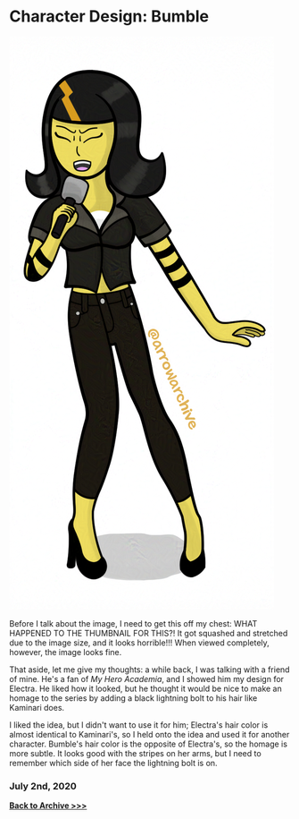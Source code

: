 # Character Design: Bumble

<img src="https://raw.githubusercontent.com/arrowarchive/The-Arrowarchive/master/docs/images/SPACE/bumble.png" alt="Bumble Design"
     onContextMenu="return false;">

Before I talk about the image, I need to get this off my chest: WHAT HAPPENED TO THE THUMBNAIL FOR THIS?! It got squashed and stretched due to the image size, and it looks horrible!!! When viewed completely, however, the image looks fine.

That aside, let me give my thoughts: a while back, I was talking with a friend of mine. He's a fan of *My Hero Academia*, and I showed him my design for Electra. He liked how it looked, but he thought it would be nice to make an homage to the series by adding a black lightning bolt to his hair like Kaminari does.

I liked the idea, but I didn't want to use it for him; Electra's hair color is almost identical to Kaminari's, so I held onto the idea and used it for another character. Bumble's hair color is the opposite of Electra's, so the homage is more subtle. It looks good with the stripes on her arms, but I need to remember which side of her face the lightning bolt is on.

### July 2nd, 2020

**[Back to Archive >>>](https://arrowarchive.github.io/The-Arrowarchive/gallery)**
